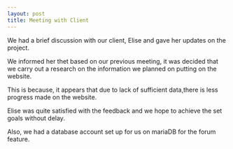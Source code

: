 ```yaml
---
layout: post
title: Meeting with Client
---
```

We had a brief discussion with our client, Elise and gave her updates on
the project.

We informed her thet based on our previous meeting, it was decided that we carry out a research on the
information we planned on putting on the website.

This is because, it appears that due to lack of sufficient data,there is less progress made on the website.

Elise was quite satisfied with the feedback and we hope to achieve the set goals without delay.

Also, we had a database account set up for us on mariaDB for the forum feature.